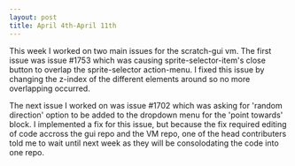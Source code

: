 ```yaml
---
layout: post
title: April 4th-April 11th
---
```


This week I worked on two main issues for the scratch-gui vm. The first issue was issue #1753 which
was causing sprite-selector-item's close button to overlap the sprite-selector action-menu. I fixed this issue 
by changing the z-index of the different elements around so no more overlapping occurred.

The next issue I worked on was issue #1702 which was asking for 'random direction' option to be added to the dropdown 
menu for the 'point towards' block. I implemented a fix for this issue, but because the fix required editing of code accross 
the gui repo and the VM repo, one of the head contributers told me to wait until next week as they will be 
consolodating the code into one repo. 
